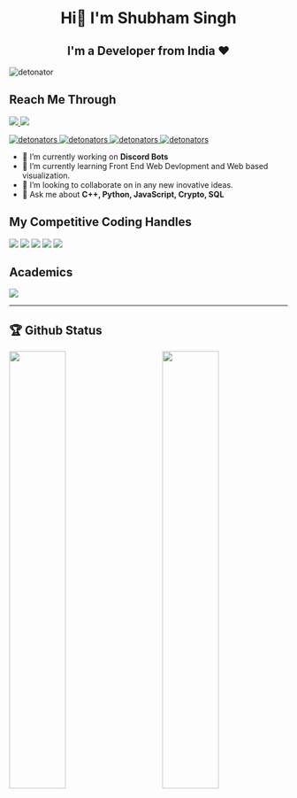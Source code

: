 
<h1 align="center">Hi👋 I'm Shubham Singh</h1>
<h2 align="center">I'm a Developer from India ❤</h2>


<p align="left"> <img src="https://komarev.com/ghpvc/?username=detonators" alt="detonator" /> </p>

## Reach Me Through
[![ ](https://img.shields.io/badge/LinkedIn-0077B5?style=for-the-badge&logo=linkedin&logoColor=white) ](https://www.linkedin.com/in/shubham1603/)
[![ ](https://img.shields.io/badge/Gmail-D14836?style=for-the-badge&logo=gmail&logoColor=white) ](mailto:shubhamkumar4460@gmail.com)



<p align="left">
<a href="https://github.com/detonators"> <img src="https://img.shields.io/badge/C++-lightblue.svg?style=for-the-badge&logo=cplusplus" alt="detonators" /> </a>
<!-- <a href="https://github.com/detonators"> <img src="https://img.shields.io/badge/C-lightblue.svg?style=for-the-badge&logo=cplusplus" alt="detonators" /> </a> -->
<a href="https://github.com/detonators"> <img src="https://img.shields.io/badge/Python-lightblue.svg?style=for-the-badge" alt="detonators" /> </a>
  <a href="https://github.com/detonators"> <img src="https://img.shields.io/badge/Java-lightblue.svg?style=for-the-badge" alt="detonators" /> </a> 
  <a href="https://github.com/detonators"> <img src="https://img.shields.io/badge/Javascript-lightblue.svg?style=for-the-badge" alt="detonators" /> </a>
  <!-- <a href="https://github.com/detonators"> <img src="https://img.shields.io/badge/Kotlin-lightblue.svg?style=for-the-badge" alt="detonators" /> </a>
  <a href="https://github.com/detonators"> <img src="https://img.shields.io/badge/Flutter-lightblue.svg?style=for-the-badge" alt="detonators" /> </a>  -->
   </p>



- 🔭 I’m currently working on **Discord Bots** 
- 🌱 I’m currently learning Front End Web Devlopment and Web based visualization.
- 👯 I’m looking to collaborate on in any new inovative ideas.
- 💬 Ask me about **C++, Python, JavaScript, Crypto, SQL** 


<!-- 

- 🤔 I’m looking for help with ...
- 📫 How to reach me: ...
- 😄 Pronouns: ...
- ⚡ Fun fact: ...___
-->


## My Competitive Coding Handles

<a href="https://leetcode.com/u/detonator4460/"><img src="https://img.shields.io/badge/Leetcode-Link-ff69b4?style=for-the-badge"></a>
<a href="https://codeforces.com/profile/detonator4460"><img src="https://img.shields.io/badge/Codeforces-Link-rgb(0%2C0%2C255)?style=for-the-badge"></a>
<a href="https://www.hackerrank.com/profile/shubhamkumar4460"><img src="https://img.shields.io/badge/Hackerrank-Link-green?style=for-the-badge"></a>
<a href="https://www.codechef.com/users/detonator4460"><img src="https://img.shields.io/badge/Codechef-Link-yellow?style=for-the-badge"></a>
<a href="https://atcoder.jp/users/detonator4460"><img src="https://img.shields.io/badge/Atcoder-Link-rgb(0%2C192%2C192)?style=for-the-badge"></a>




## Academics

<span><img src="https://img.shields.io/badge/BIT_Mesra-BTECH_ECE-orange?style=for-the-badge"></span>
<!--
<span><img src="https://img.shields.io/badge/GPA-7.7/10-rgb(0%2C0%2C255)?style=for-the-badge"></span> -->

<hr>

<!--
## Work Experience

[![ ](https://img.shields.io/badge/Google-Sept_2022-c0c0c0.svg?&style=for-the-badge&logo=Google&logoColor=Blue)](https://www.google.com/)
- Developing Version Control Systems that are both highly scalable and efficient

[![ ](https://img.shields.io/badge/Morgan_Stanley-Jan_2022-%232C3454.svg?&style=for-the-badge&logo=Morgan_Stanley&logoColor=Blue)](https://www.morganstanley.com/)
- Worked in P&L Control Department on Spring based Backend and Angular based frontend

[![ ](https://img.shields.io/badge/Samsung-Feb_2021-blue?style=for-the-badge&logo=Samsung&logoColor=Blue)](https://research.samsung.com/sri-b)
- I did my Internship at Samsung R&D, where i worked on tasks based on machine learning, and computer vision.
-->


## 🏆 Github Status

<img  src="https://github-readme-stats.vercel.app/api?username=detonators&show_icons=true&hide_border=true&theme=dark" width="45%" align="right" >

<img  src="https://github-readme-streak-stats.herokuapp.com/?user=detonators&theme=dark" width="45%" >

<br>




